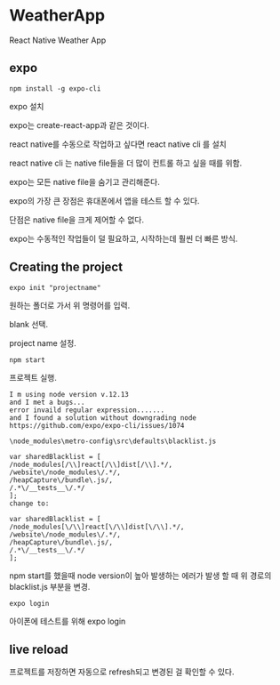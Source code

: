 # WeatherApp

React Native Weather App

## expo

    npm install -g expo-cli

expo 설치

expo는 create-react-app과 같은 것이다.

react native를 수동으로 작업하고 싶다면 react native cli 를 설치

react native cli 는 native file들을 더 많이 컨트롤 하고 싶을 때를 위함.

expo는 모든 native file을 숨기고 관리해준다.

expo의 가장 큰 장점은 휴대폰에서 앱을 테스트 할 수 있다.

단점은 native file을 크게 제어할 수 없다.

expo는 수동적인 작업들이 덜 필요하고, 시작하는데 훨씬 더 빠른 방식.

## Creating the project

    expo init "projectname"

원하는 폴더로 가서 위 명령어를 입력.

blank 선택.

project name 설정.

    npm start

프로젝트 실행.

    I m using node version v.12.13
    and I met a bugs...
    error invaild regular expression.......
    and I found a solution without downgrading node
    https://github.com/expo/expo-cli/issues/1074

    \node_modules\metro-config\src\defaults\blacklist.js

    var sharedBlacklist = [
    /node_modules[/\\]react[/\\]dist[/\\].*/,
    /website\/node_modules\/.*/,
    /heapCapture\/bundle\.js/,
    /.*\/__tests__\/.*/
    ];
    change to:

    var sharedBlacklist = [
    /node_modules[\/\\]react[\/\\]dist[\/\\].*/,
    /website\/node_modules\/.*/,
    /heapCapture\/bundle\.js/,
    /.*\/__tests__\/.*/
    ];

npm start를 했을때 node version이 높아 발생하는 에러가 발생 할 때 위 경로의 blacklist.js 부분을 변경.

    expo login

아이폰에 테스트를 위해 expo login

## live reload

프로젝트를 저장하면 자동으로 refresh되고 변경된 걸 확인할 수 있다.
